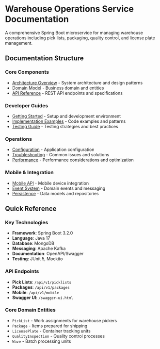 # Warehouse Operations Service Documentation

A comprehensive Spring Boot microservice for managing warehouse operations including pick lists, packaging, quality control, and license plate management.

## Documentation Structure

### Core Components
- [Architecture Overview](./architecture/README.md) - System architecture and design patterns
- [Domain Model](./domain/README.md) - Business domain and entities
- [API Reference](./api/README.md) - REST API endpoints and specifications

### Developer Guides
- [Getting Started](./guides/getting-started.md) - Setup and development environment
- [Implementation Examples](./guides/examples.md) - Code examples and patterns
- [Testing Guide](./guides/testing.md) - Testing strategies and best practices

### Operations
- [Configuration](./operations/configuration.md) - Application configuration
- [Troubleshooting](./operations/troubleshooting.md) - Common issues and solutions
- [Performance](./operations/performance.md) - Performance considerations and optimization

### Mobile & Integration
- [Mobile API](./mobile/README.md) - Mobile device integration
- [Event System](./events/README.md) - Domain events and messaging
- [Persistence](./persistence/README.md) - Data models and repositories

## Quick Reference

### Key Technologies
- **Framework**: Spring Boot 3.2.0
- **Language**: Java 17
- **Database**: MongoDB
- **Messaging**: Apache Kafka
- **Documentation**: OpenAPI/Swagger
- **Testing**: JUnit 5, Mockito

### API Endpoints
- **Pick Lists**: `/api/v1/picklists`
- **Packages**: `/api/v1/packages`
- **Mobile**: `/api/v1/mobile`
- **Swagger UI**: `/swagger-ui.html`

### Core Domain Entities
- `PickList` - Work assignments for warehouse pickers
- `Package` - Items prepared for shipping
- `LicensePlate` - Container tracking units
- `QualityInspection` - Quality control processes
- `Wave` - Batch processing units